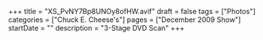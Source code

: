 +++
title = "XS_PvNY7Bp8UNOy8ofHW.avif"
draft = false
tags = ["Photos"]
categories = ["Chuck E. Cheese's"]
pages = ["December 2009 Show"]
startDate = ""
description = "3-Stage DVD Scan"
+++
